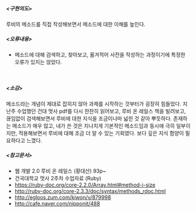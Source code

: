 ##### <구현의도>
루비의 메소드를 직접 작성해보면서 메소드에 대한 이해를 높인다.
<br>
##### <오류내용>
- 메소드에 대해 검색하고, 찾아보고, 옮겨적어 사전을 작성하는 과정이기에 특정한 오류가 있지는 않았다.
<br>

##### <소감>
메소드라는 개념이 제대로 잡히지 않아 과제를 시작하는 것부터가 굉장히 힘들었다.
지난주 수업했던 건대 멋사 pdf를 다시 찬찬히 읽어보고, 루비 온 레일스 책을 빌려보고, 끊임없이 검색해보면서 루비에 대한 지식을 조금이나마 넓힌 것 같아 뿌듯하다.
존재하는 메소드가 매우 많고, 내가 쓴 것은 지나치게 기본적인 메소드임과 동시에 극히 일부이지만, 적용해보면서 루비에 대해 조금 더 알 수 있는 기회였다.
보다 깊은 지식 함양이 필요하다고 느꼈다. 
<br>
##### <참고문서>
- 웹 개발 2.0 루비 온 레일스 (황대산) 93p~
- 건국대학교 멋사 2주차 수업자료 (Ruby)
- https://ruby-doc.org/core-2.2.0/Array.html#method-i-size
- http://ruby-doc.org/core-2.3.3/doc/syntax/methods_rdoc.html
- http://egloos.zum.com/kiwon/v/879998
- http://cafe.naver.com/nipponit/488